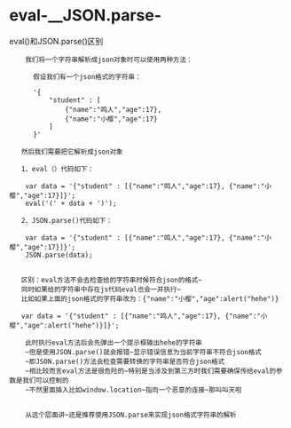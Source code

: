 # eval-__JSON.parse-
eval()和JSON.parse()区别


        我们将一个字符串解析成json对象时可以使用两种方法：

          假设我们有一个json格式的字符串：

          '{
              "student" : [
                  {"name":"鸣人","age":17}, 
                  {"name":"小樱","age":17}
              ]
          }'
          
       然后我们需要把它解析成json对象

       1、eval（）代码如下：

        var data = '{"student" : [{"name":"鸣人","age":17}, {"name":"小樱","age":17}]}';
        eval('(' + data + ')');
        
       2、JSON.parse()代码如下：

        var data = '{"student" : [{"name":"鸣人","age":17}, {"name":"小樱","age":17}]}';
        JSON.parse(data);
        
        
       区别：eval方法不会去检查给的字符串时候符合json的格式~
       同时如果给的字符串中存在js代码eval也会一并执行~
       比如如果上面的json格式的字符串改为：{"name":"小樱","age":alert("hehe")}

       var data = '{"student" : [{"name":"鸣人","age":17}, {"name":"小樱","age":alert("hehe")}]}'; 
        
        此时执行eval方法后会先弹出一个提示框输出hehe的字符串
        ~但是使用JSON.parse()就会报错~显示错误信息为当前字符串不符合json格式
        ~即JSON.parse()方法会检查需要转换的字符串是否符合json格式
        ~相比较而言eval方法是很危险的~特别是当涉及到第三方时我们需要确保传给eval的参数是我们可以控制的
        ~不然里面插入比如window.location~指向一个恶意的连接~那叫叫天啦 
        
        
        从这个层面讲~还是推荐使用JSON.parse来实现json格式字符串的解析
        
        
        
        
        
        
        
        
        
        
        
        
        
